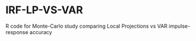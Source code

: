 # IRF-LP-VS-VAR
R code for Monte-Carlo study comparing Local Projections vs VAR impulse-response accuracy
